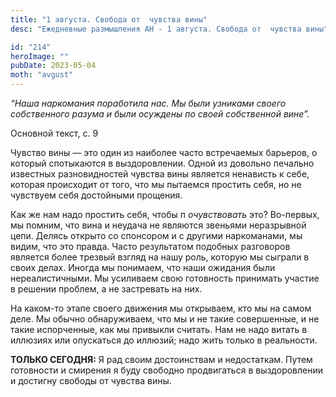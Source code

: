```yaml
---
title: "1 августа. Свобода от  чувства вины"
desc: "Ежедневные размышления АН - 1 августа. Свобода от  чувства вины"

id: "214"
heroImage: ""
pubDate: 2023-05-04
moth: "avgust"
---
```


_“Наша наркомания поработила нас. Мы были узниками своего собственного разума
и были осуждены по своей собственной вине”._

Основной текст, с. 9

Чувство вины — это один из наиболее часто встречаемых барьеров, о который
спотыкаются в выздоровлении. Одной из довольно печально известных
разновидностей чувства вины является ненависть к себе, которая происходит от
того, что мы пытаемся простить себя, но не чувствуем себя достойными прощения.

Как же нам надо простить себя, чтобы п _очувствовать_ это? Во-первых, мы
помним, что вина и неудача не являются звеньями неразрывной цепи. Делясь
открыто со спонсором и с другими наркоманами, мы видим, что это правда. Часто
результатом подобных разговоров является более трезвый взгляд на нашу роль,
которую мы сыграли в своих делах. Иногда мы понимаем, что наши ожидания были
нереалистичными. Мы усиливаем свою готовность принимать участие в решении
проблем, а не застревать на них.

На каком-то этапе своего движения мы открываем, кто мы на самом деле. Мы
обычно обнаруживаем, что мы и не такие совершенные, и не такие испорченные,
как мы привыкли считать. Нам не надо витать в иллюзиях или опускаться до
иллюзий; надо жить только в реальности.

**ТОЛЬКО СЕГОДНЯ:** Я рад своим достоинствам и недостаткам. Путем готовности и
смирения я буду свободно продвигаться в выздоровлении и достигну свободы от
чувства вины.
